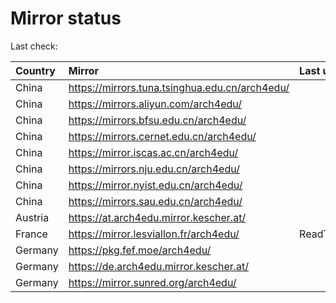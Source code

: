 <script src="./time.js"></script>
# Mirror status
Last check: <script type="text/javascript">localize(1732413306.2962716);</script>

|Country|Mirror|Last update|
|:------|:-----|:----------|
|China|https://mirrors.tuna.tsinghua.edu.cn/arch4edu/|<script type="text/javascript">localize(1732387234);</script>|
|China|https://mirrors.aliyun.com/arch4edu/|<script type="text/javascript">localize(1732344228);</script>|
|China|https://mirrors.bfsu.edu.cn/arch4edu/|<script type="text/javascript">localize(1732387234);</script>|
|China|https://mirrors.cernet.edu.cn/arch4edu/|<script type="text/javascript">localize(1732387234);</script>|
|China|https://mirror.iscas.ac.cn/arch4edu/|<script type="text/javascript">localize(1732344228);</script>|
|China|https://mirrors.nju.edu.cn/arch4edu/|<script type="text/javascript">localize(1732344228);</script>|
|China|https://mirror.nyist.edu.cn/arch4edu/|<script type="text/javascript">localize(1732344228);</script>|
|China|https://mirrors.sau.edu.cn/arch4edu/|<script type="text/javascript">localize(1729319991);</script>|
|Austria|https://at.arch4edu.mirror.kescher.at/|<script type="text/javascript">localize(1732387234);</script>|
|France|https://mirror.lesviallon.fr/arch4edu/|ReadTimeout|
|Germany|https://pkg.fef.moe/arch4edu/|<script type="text/javascript">localize(1732387234);</script>|
|Germany|https://de.arch4edu.mirror.kescher.at/|<script type="text/javascript">localize(1732387234);</script>|
|Germany|https://mirror.sunred.org/arch4edu/|<script type="text/javascript">localize(1732387234);</script>|

<script src="./tablefilter/tablefilter.js"></script>
<script src="./table.js"></script>